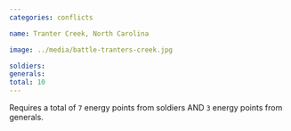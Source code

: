 ```yaml
---
categories: conflicts

name: Tranter Creek, North Carolina

image: ../media/battle-tranters-creek.jpg

soldiers:
generals:
total: 10
---
```


Requires a total of ```7``` energy points from soldiers AND ```3``` energy points from generals.
